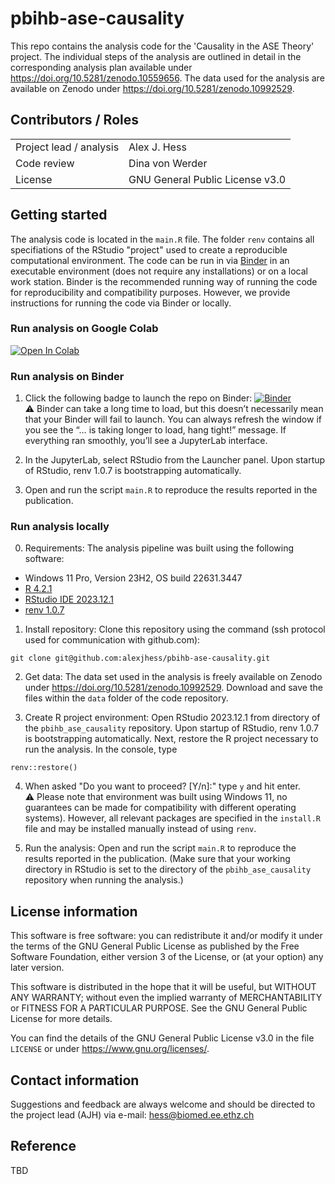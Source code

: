 # pbihb-ase-causality

This repo contains the analysis code for the 'Causality in the ASE Theory' project.
The individual steps of the analysis are outlined in detail in the corresponding analysis plan available under <https://doi.org/10.5281/zenodo.10559656>.
The data used for the analysis are available on Zenodo under <https://doi.org/10.5281/zenodo.10992529>.


## Contributors / Roles
|                               |                                             |
| ----------------------------- | ------------------------------------------- |
| Project lead / analysis       | Alex J. Hess                                |
| Code review                   | Dina von Werder                             |
| License                       | GNU General Public License v3.0             |


## Getting started

The analysis code is located in the `main.R` file. The folder `renv` contains all specifiations of the RStudio "project" used to create a reproducible computational environment. The code can be run in via [Binder](https://mybinder.org/) in an executable environment (does not require any installations) or on a local work station. Binder is the recommended running way of running the code for reproducibility and compatibility purposes. However, we provide instructions for running the code via Binder or locally.


### Run analysis on Google Colab

[![Open In Colab](https://colab.research.google.com/assets/colab-badge.svg)](https://colab.research.google.com/github/alexjhess/pbihb-ase-causality/blob/main/colab/main.ipynb)


### Run analysis on Binder

1. Click the following badge to launch the repo on Binder: [![Binder](https://mybinder.org/badge_logo.svg)](https://mybinder.org/v2/gh/alexjhess/pbihb-ase-causality/HEAD)  
:warning: Binder can take a long time to load, but this doesn’t necessarily mean that your Binder will fail to launch. You can always refresh the window if you see the “… is taking longer to load, hang tight!” message. If everything ran smoothly, you’ll see a JupyterLab interface.

2. In the JupyterLab, select RStudio from the Launcher panel. Upon startup of RStudio, renv 1.0.7 is bootstrapping automatically. 

3. Open and run the script `main.R` to reproduce the results reported in the publication.


### Run analysis locally

0. Requirements: The analysis pipeline was built using the following software:
  * Windows 11 Pro, Version 23H2, OS build 22631.3447
  * [R 4.2.1](https://cran.r-project.org/)
  * [RStudio IDE 2023.12.1](https://docs.posit.co/previous-versions/rstudio/)
  * [renv 1.0.7](https://rstudio.github.io/renv/)  

1. Install repository: Clone this repository using the command (ssh protocol used for communication with github.com):
```
git clone git@github.com:alexjhess/pbihb-ase-causality.git
```

2. Get data: The data set used in the analysis is freely available on Zenodo under <https://doi.org/10.5281/zenodo.10992529>.
Download and save the files within the `data` folder of the code repository.

3. Create R project environment: Open RStudio 2023.12.1 from directory of the `pbihb_ase_causality` repository. Upon startup of RStudio, renv 1.0.7 is bootstrapping automatically. Next, restore the R project necessary to run the analysis. In the console, type
```
renv::restore()
```

4. When asked "Do you want to proceed? [Y/n]:" type `y` and hit enter.  
:warning: Please note that environment was built using Windows 11, no guarantees can be made for compatibility with different operating systems). However, all relevant packages are specified in the `install.R` file and may be installed manually instead of using `renv`.

5. Run the analysis: Open and run the script `main.R` to reproduce the results reported in the publication.
(Make sure that your working directory in RStudio is set to the directory of the `pbihb_ase_causality` repository when running the analysis.)


## License information
This software is free software: you can redistribute it and/or modify it under the terms of the GNU General Public License as published by the Free Software Foundation, either version 3 of the License, or (at your option) any later version.

This software is distributed in the hope that it will be useful, but WITHOUT ANY WARRANTY; without even the implied warranty of MERCHANTABILITY or FITNESS FOR A PARTICULAR PURPOSE. See the GNU General Public License for more details.

You can find the details of the GNU General Public License v3.0 in the file `LICENSE` or under <https://www.gnu.org/licenses/>.


## Contact information

Suggestions and feedback are always welcome and should be directed to the project lead (AJH) via e-mail: <hess@biomed.ee.ethz.ch>


## Reference

TBD
